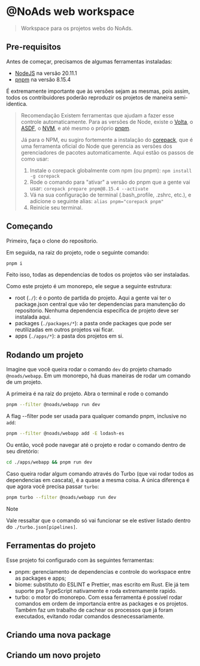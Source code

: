 # @NoAds web workspace

> Workspace para os projetos webs do NoAds.

## Pre-requisitos

Antes de começar, precisamos de algumas ferramentas instaladas:

- [NodeJS](https://nodejs.org/en) na versão 20.11.1
- [pnpm](https://pnpm.io/) na versão 8.15.4

É extremamente importante que às versões sejam as mesmas, pois assim, todos os contribuidores poderão reproduzir os projetos de maneira semi-identica.

> Recomendação
> Existem ferramentas que ajudam a fazer esse controle automaticamente. Para as versões de Node, existe o [Volta](https://docs.volta.sh/guide/), o [ASDF](https://asdf-vm.com/contribute/documentation.html#initial-setup), o [NVM](https://github.com/nvm-sh/nvm), e até mesmo o próprio [pnpm](https://pnpm.io/cli/env).
>
> Já para o NPM, eu sugiro fortemente a instalação do [corepack](https://github.com/nodejs/corepack), que é uma ferramenta oficial do Node que gerencia as versões dos gerenciadores de pacotes automaticamente. Aqui estão os passos de como usar:
>
> 1. Instale o corepack globalmente com npm (ou pnpm): `npm install -g corepack`
> 2. Rode o comando para "ativar" a versão do pnpm que a gente vai usar: `corepack prepare pnpm@8.15.4 --activate`
> 3. Vá na sua configuração de terminal (.bash_profile, .zshrc, etc.), e adicione o seguinte alias: `alias pnpm="corepack pnpm"`
> 4. Reinicie seu terminal.

## Começando

Primeiro, faça o clone do repositorio.

Em seguida, na raiz do projeto, rode o seguinte comando:

```bash
pnpm i
```

Feito isso, todas as dependencias de todos os projetos vão ser instaladas.

Como este projeto é um monorepo, ele segue a seguinte estrutura:

- root (`./`): é o ponto de partida do projeto. Aqui a gente vai ter o package.json central que vão ter dependencias para manutenção do repositorio. Nenhuma dependencia especifica de projeto deve ser instalada aqui.
- packages (`./packages/*`): a pasta onde packages que pode ser reutilizadas em outros projetos vai ficar.
- apps (`./apps/*`): a pasta dos projetos em si.

## Rodando um projeto

Imagine que você queira rodar o comando `dev` do projeto chamado `@noads/webapp`. Em um monorepo, há duas maneiras de rodar um comando de um projeto.

A primeira é na raiz do projeto. Abra o terminal e rode o comando

```bash
pnpm --filter @noads/webapp run dev
```

A flag --filter pode ser usada para qualquer comando pnpm, inclusive no `add`:

```bash
pnpm --filter @noads/webapp add -E lodash-es
```

Ou então, você pode navegar até o projeto e rodar o comando dentro de seu diretório:

```bash
cd ./apps/webapp && pnpm run dev
```

Caso queira rodar algum comando através do Turbo (que vai rodar todos as dependencias em cascata), é a quase a mesma coisa. A única diferença é que agora você precisa passar `turbo`:

```bash
pnpm turbo --filter @noads/webapp run dev
```

> [!Note]
> Vale ressaltar que o comando só vai funcionar se ele estiver listado dentro do `./turbo.json[pipelines]`.

## Ferramentas do projeto

Esse projeto foi configurado com às seguintes ferramentas:

- pnpm: gerenciamento de dependencias e controle do workspace entre as packages e apps;
- biome: substituto do ESLINT e Prettier, mas escrito em Rust. Ele já tem suporte pra TypeScript nativamente e roda extremamente rapido.
- turbo: o motor do monorepo. Com essa ferramenta é possível rodar comandos em ordem de importancia entre as packages e os projetos. Também faz um trabalho de cachear os processos que já foram executados, evitando rodar comandos desnecessariamente.

## Criando uma nova package

<!-- TODO -->

## Criando um novo projeto

<!-- TODO -->

